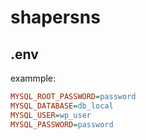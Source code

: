 # shapersns

## .env

exammple:

```ini
MYSQL_ROOT_PASSWORD=password
MYSQL_DATABASE=db_local
MYSQL_USER=wp_user
MYSQL_PASSWORD=password
```
